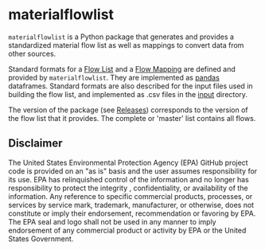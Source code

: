# materialflowlist

`materialflowlist` is a Python package that generates and provides a standardized material flow list 
 as well as mappings to convert data from other sources. 

 Standard formats for a [Flow List](./format%20specs/FlowList.md)
 and a [Flow Mapping](./format%20specs/FlowMapping.md) are defined and provided by `materialflowlist`.
  They are implemented as [pandas](https://pandas.pydata.org/) dataframes.
   Standard formats are also described for the input files used in building the flow list, and implemented as .csv files
   in the [input](https://github.com/USEPA/materialflowlist/tree/master/materialflowlist/input) directory.  

 The version of the package (see [Releases](https://github.com/USEPA/materialflowlist/releases/))
 corresponds to the version of the flow list that it provides. The complete or 'master' list contains all flows.

## Disclaimer

The United States Environmental Protection Agency (EPA) GitHub project code is provided on an "as is" basis
 and the user assumes responsibility for its use.  EPA has relinquished control of the information and no longer
  has responsibility to protect the integrity , confidentiality, or availability of the information.  Any
   reference to specific commercial products, processes, or services by service mark, trademark, manufacturer,
    or otherwise, does not constitute or imply their endorsement, recommendation or favoring by EPA.  The EPA seal
     and logo shall not be used in any manner to imply endorsement of any commercial product or activity by EPA or
      the United States Government.
